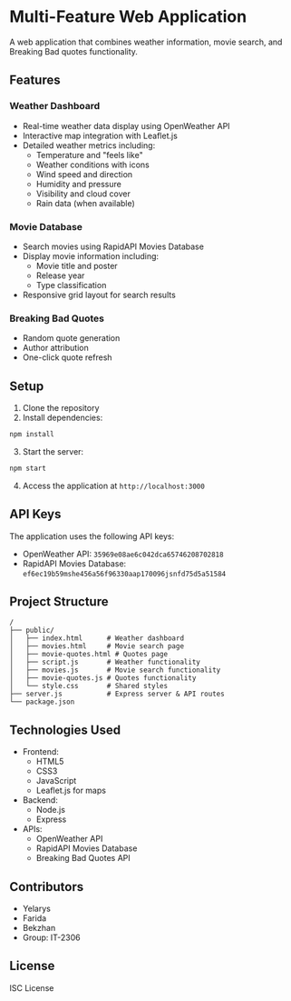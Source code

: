 # Multi-Feature Web Application

A web application that combines weather information, movie search, and Breaking Bad quotes functionality.

## Features

### Weather Dashboard
- Real-time weather data display using OpenWeather API
- Interactive map integration with Leaflet.js
- Detailed weather metrics including:
  - Temperature and "feels like"
  - Weather conditions with icons
  - Wind speed and direction
  - Humidity and pressure
  - Visibility and cloud cover
  - Rain data (when available)

### Movie Database
- Search movies using RapidAPI Movies Database
- Display movie information including:
  - Movie title and poster
  - Release year
  - Type classification
- Responsive grid layout for search results

### Breaking Bad Quotes
- Random quote generation
- Author attribution
- One-click quote refresh

## Setup

1. Clone the repository
2. Install dependencies:
```bash
npm install
```
3. Start the server:
```bash
npm start
```
4. Access the application at `http://localhost:3000`

## API Keys

The application uses the following API keys:
- OpenWeather API: `35969e08ae6c042dca65746208702818`
- RapidAPI Movies Database: `ef6ec19b59mshe456a56f96330aap170096jsnfd75d5a51584`

## Project Structure

```
/
├── public/
│   ├── index.html      # Weather dashboard
│   ├── movies.html     # Movie search page
│   ├── movie-quotes.html # Quotes page
│   ├── script.js       # Weather functionality
│   ├── movies.js       # Movie search functionality
│   ├── movie-quotes.js # Quotes functionality
│   └── style.css       # Shared styles
├── server.js           # Express server & API routes
└── package.json
```

## Technologies Used

- Frontend:
  - HTML5
  - CSS3
  - JavaScript
  - Leaflet.js for maps
- Backend:
  - Node.js
  - Express
- APIs:
  - OpenWeather API
  - RapidAPI Movies Database
  - Breaking Bad Quotes API

## Contributors

- Yelarys
- Farida
- Bekzhan
- Group: IT-2306

## License

ISC License
